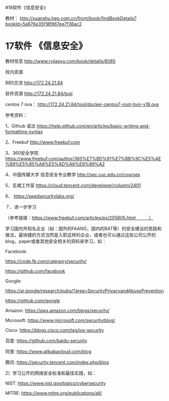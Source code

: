 
#18软件《信息安全》

教材：
http://xuanshu.hep.com.cn/front/book/findBookDetails?bookId=5a676e35f18f967ee7f36ac2




# 17软件 《信息安全》

教材信息  http://www.ryjiaoyu.com/book/details/6085

校内资源


BBS交流 http://172.24.21.84

软件资源 http://172.24.21.84/tool

centos 7 ova：  http://172.24.21.84/tool/docker-centos7-root-toor-v18.ova

参考资料：

1、Github 语法 https://help.github.com/en/articles/basic-writing-and-formatting-syntax

2、Freebuf   http://www.freebuf.com

3、360安全学院  https://www.freebuf.com/author/360%E7%BD%91%E7%BB%9C%E5%AE%89%E5%85%A8%E5%AD%A6%E9%99%A2

4、中国传媒大学 信息安全专业教学   http://sec.cuc.edu.cn/courses

5、玄魂工作室   https://cloud.tencent.com/developer/column/2401

6、 https://seedsecuritylabs.org/

７、进一步学习

（参考链接：https://www.freebuf.com/articles/es/205805.html　　　）

学习国内外知名企业（如：国外的FAANG，国内的BAT等）的安全建设的思路和做法，最快捷的方式当然是入职这样的企业，或者也可以通过这些公司公开的blog，paper或者其他安全相关的资料来学习，如：

Facebook:

https://code.fb.com/category/security/

https://github.com/facebook

Google:

https://ai.google/research/pubs/?area=SecurityPrivacyandAbusePrevention

https://github.com/google

Amazon: https://aws.amazon.com/blogs/security/

Microsoft: https://www.microsoft.com/security/blog/

Cisco: https://blogs.cisco.com/tag/ios-security

百度: https://github.com/baidu-security

阿里: https://www.alibabacloud.com/blog

腾讯: https://security.tencent.com/index.php/blog

2）学习公开的网络安全标准和最佳实践，如：

NIST: https://www.nist.gov/topics/cybersecurity

MITRE: https://www.mitre.org/publications/all/

